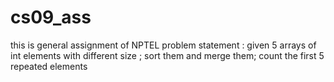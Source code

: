 # cs09_ass
 
 this is general assignment of NPTEL 
 problem statement : given 5 arrays of int elements with different size ; sort them and merge them; count the first 5 repeated elements

